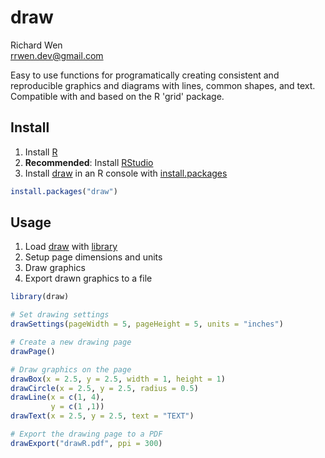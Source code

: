 # draw

Richard Wen  
rrwen.dev@gmail.com  
  
Easy to use functions for programatically creating consistent and reproducible graphics and diagrams with lines, common shapes, and text. Compatible with and based on the R 'grid' package.


## Install

1. Install [R](https://www.r-project.org/)
2. **Recommended**: Install [RStudio](https://www.rstudio.com/products/rstudio/download/#download)
3. Install [draw](https://github.com/rrwen/draw) in an R console with [install.packages](https://www.rdocumentation.org/packages/utils/versions/3.5.1/topics/install.packages)

```R
install.packages("draw")
```

## Usage

1. Load [draw](https://github.com/rrwen/draw) with [library](https://www.rdocumentation.org/packages/base/versions/3.5.1/topics/library)
2. Setup page dimensions and units
3. Draw graphics
4. Export drawn graphics to a file

```R
library(draw)

# Set drawing settings
drawSettings(pageWidth = 5, pageHeight = 5, units = "inches")

# Create a new drawing page
drawPage()

# Draw graphics on the page
drawBox(x = 2.5, y = 2.5, width = 1, height = 1)
drawCircle(x = 2.5, y = 2.5, radius = 0.5)
drawLine(x = c(1, 4),
         y = c(1 ,1))
drawText(x = 2.5, y = 2.5, text = "TEXT")

# Export the drawing page to a PDF
drawExport("drawR.pdf", ppi = 300)
```
